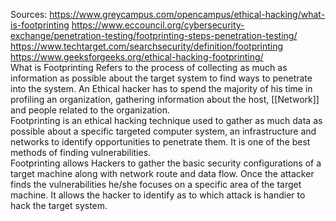 Sources:
https://www.greycampus.com/opencampus/ethical-hacking/what-is-footprinting
https://www.eccouncil.org/cybersecurity-exchange/penetration-testing/footprinting-steps-penetration-testing/
https://www.techtarget.com/searchsecurity/definition/footprinting
https://www.geeksforgeeks.org/ethical-hacking-footprinting/
\
What is Footprinting Refers to the process of collecting as much as information as possible about the target system to find ways to penetrate into the system. An Ethical hacker has to spend the majority of his time in profiling an organization, gathering information about the host, [[Network]] and people related to the organization.
\
Footprinting is an ethical hacking technique used to gather as much data as possible about a specific targeted computer system, an infrastructure and networks to identify opportunities to penetrate them. It is one of the best methods of finding vulnerabilities.
\
Footprinting allows Hackers to gather the basic security configurations of a target machine along with network route and data flow. Once the attacker finds the vulnerabilities he/she focuses on a specific area of the target machine. It allows the hacker to identify as to which attack is handier to hack the target system.
